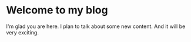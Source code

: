 # Welcome to my blog

I'm glad you are here. I plan to talk about some new content. And it will be very exciting.
